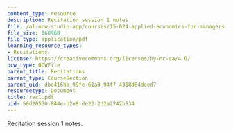 ```yaml
---
content_type: resource
description: Recitation session 1 notes.
file: /ol-ocw-studio-app/courses/15-024-applied-economics-for-managers-summer-2004/56d20530844eb2e8de222d2a2742b534_rec1.pdf
file_size: 168968
file_type: application/pdf
learning_resource_types:
- Recitations
license: https://creativecommons.org/licenses/by-nc-sa/4.0/
ocw_type: OCWFile
parent_title: Recitations
parent_type: CourseSection
parent_uid: dbc416ba-99fe-61a3-94f7-4318d84dced7
resourcetype: Document
title: rec1.pdf
uid: 56d20530-844e-b2e8-de22-2d2a2742b534
---
```

Recitation session 1 notes.